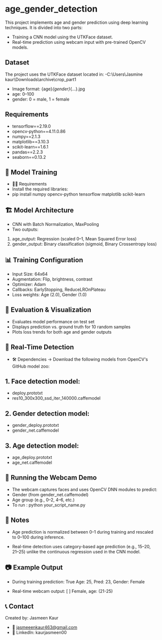 # age_gender_detection
This project implements age and gender prediction using deep learning techniques. It is divided into two parts:

- Training a CNN model using the UTKFace dataset.
- Real-time prediction using webcam input with pre-trained OpenCV models.

## Dataset
The project uses the UTKFace dataset located in:
-C:\Users\Jasmine kaur\Downloads\archive\crop_part1

- Image format: {age}_{gender}_{...}.jpg
- age: 0–100
- gender: 0 = male, 1 = female

## Requirements 
- tensorflow==2.19.0
- opencv-python==4.11.0.86
- numpy==2.1.3
- matplotlib==3.10.3
- scikit-learn==1.6.1
- pandas==2.2.3
- seaborn==0.13.2

## 🧠 Model Training
- 👨‍💻 Requirements
- Install the required libraries:
- pip install numpy opencv-python tensorflow matplotlib scikit-learn
  
## 🏗️ Model Architecture
- CNN with Batch Normalization, MaxPooling
- Two outputs:
 1. age_output: Regression (scaled 0–1, Mean Squared Error loss)
 2. gender_output: Binary classification (sigmoid, Binary Crossentropy loss)


## 📊 Training Configuration
- Input Size: 64x64
- Augmentation: Flip, brightness, contrast
- Optimizer: Adam
- Callbacks: EarlyStopping, ReduceLROnPlateau
- Loss weights: Age (2.0), Gender (1.0)

## 🧪 Evaluation & Visualization
- Evaluates model performance on test set
- Displays prediction vs. ground truth for 10 random samples
- Plots loss trends for both age and gender outputs

## 🎥 Real-Time Detection
- 🛠️ Dependencies
-> Download the following models from OpenCV's GitHub model zoo:
  
## 1. Face detection model:

- deploy.prototxt
- res10_300x300_ssd_iter_140000.caffemodel
  
## 2. Gender detection model:

- gender_deploy.prototxt
- gender_net.caffemodel

## 3. Age detection model:

- age_deploy.prototxt
- age_net.caffemodel

## 🚀 Running the Webcam Demo
- The webcam captures faces and uses OpenCV DNN modules to predict:
- Gender (from gender_net.caffemodel)
- Age group (e.g., 0–2, 4–6, etc.)
- To run : python your_script_name.py

 ##  📌 Notes
- Age prediction is normalized between 0–1 during training and rescaled to 0–100 during inference.

- Real-time detection uses category-based age prediction (e.g., 15–20, 21–25) unlike the continuous regression used in the CNN model.



## 📷 Example Output
- During training prediction:  True Age: 25, Pred: 23, Gender: Female
  
- Real-time webcam output:  [ ] Female, age: (21-25)

## 📞 Contact

Created by: Jasmeen Kaur
- 📧 jasmeeenkaur463@gmail.com
- 🔗 LinkedIn: kaurjasmeen00





